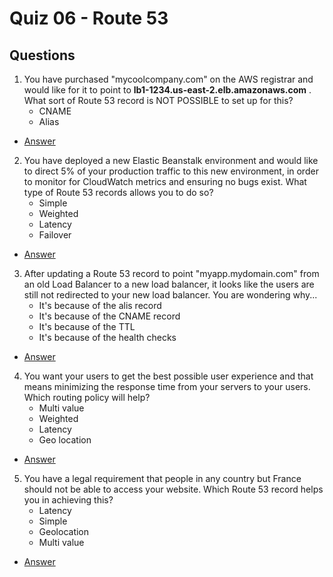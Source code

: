 # Quiz 06 - Route 53

## Questions
1) You have purchased "mycoolcompany.com" on the AWS registrar and would like for it to point
to **lb1-1234.us-east-2.elb.amazonaws.com** . What sort of Route 53 record is NOT POSSIBLE to set up for this?
    * CNAME
    * Alias
* [Answer](https://i.imgur.com/hMCAlw4.png)
2) You have deployed a new Elastic Beanstalk environment and would like to direct 5% of your production
   traffic to this new environment, in order to monitor for CloudWatch metrics and ensuring no bugs exist. What type of Route 53 records allows you to do so?
   * Simple
   * Weighted
   * Latency
   * Failover
* [Answer](https://i.imgur.com/GNT9SuJ.png)
3) After updating a Route 53 record to point "myapp.mydomain.com" from an old Load Balancer to a new load balancer,
   it looks like the users are still not redirected to your new load balancer. You are wondering why...
   * It's because of the alis record
   * It's because of the CNAME record
   * It's because of the TTL
   * It's because of the health checks
* [Answer](https://i.imgur.com/G9gK9Mj.png)
4) You want your users to get the best possible user experience and that means minimizing the response time
   from your servers to your users. Which routing policy will help?
   * Multi value
   * Weighted
   * Latency
   * Geo location
* [Answer](https://i.imgur.com/yzFok47.png)
5) You have a legal requirement that people in any country but France should not be able to access your website. Which Route 53 record helps you in achieving this?
   * Latency
   * Simple
   * Geolocation
   * Multi value
* [Answer](https://i.imgur.com/HTymhRY.png)
